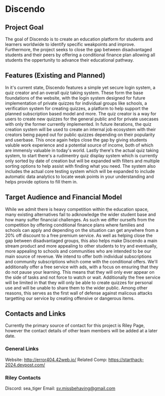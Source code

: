 # Discendo
 
## Project Goal
The goal of Discendo is to create an education platform for students and learners worldwide to identify specific weakpoints and improve. Furthermore, the project seeks to close the gap between disadvantaged students and their peers by offering a conditional finance plan allowing all students the oppertunity to advance their educational pathway.

## Features (Existing and Planned)
In it's current state, Discendo features a simple yet secure login system, a quiz creator and an overall quiz taking system. These form the base foundations of the website, with the login system designed for future implementation of private quizzes for individual groups like schools, a verification system for creating quizzes, a platform to help support the planned subscription based model and more. 
The quiz creator is a way for users to create new quizzes for the general public and for private usecases with only the former currently implemented. In future iterations, the quiz creation system will be used to create an internal job ecosystem with their creators being payed out for public quizzes depending on their popularity and userbase. This once again helps close the gap by giving students valuble work experience and a potential source of income, both of which are immensly valuable in today's world. 
Lastly there's the actual quiz taking system, to start there's a rudimentry quiz display system which is currently only sorted by date of creation but will be expanded with filters and multiple sorting options to help assist with finding what you need. The system also includes the actual core testing system which will be expanded to include automatic data analytics to locate weak points in your understanding and helps provide options to fill them in.

## Target Audience and Financial Model
While we admit there is heavy competition within the education space, many existing alternatives fail to adknowledge the wider student base and how many suffer financial challenges. As such we differ ourselfs from the competition by offering conditional finance plans where families and schools can apply and depending on the situation can get anywhere from a 20% off discount to a free premium service. As well as helping close the gap between disadvantaged groups, this also helps make Discendo a main stream product and more appealing to other students to try and eventually, more appealing to schools and communities who are intended to be our main source of revenue. We intend to offer both individual subscriptions and community subscriptions which come with the conditional offers. 
We'll additionally offer a free service with ads, with a focus on ensuring that they do not pause your learning. This means that they will only ever appear on the side of tasks and not force to watch or wait. Additionally the free service will be limited in that they will only be able to create quizzes for personal use and will be unable to share them to the wider public. Among other reasons, this serves as the first wall of defense against malicous attacks targetting our service by creating offensive or dangerous items.

## Contacts and Links
Currently the primary source of contact for this project is Riley Page, however the contact details of other team members will be added at a later date.

### General Links
Website: http://error404.42web.io/
Related Comp: https://starthack-2024.devpost.com/

### Riley Contacts
Discord: sea_tiger
Email: sv.missbehaving@gmail.com
